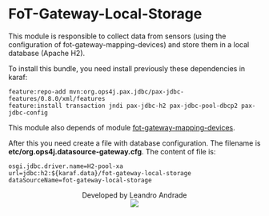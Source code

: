 # FoT-Gateway-Local-Storage

This module is responsible to collect data from sensors (using the configuration of fot-gateway-mapping-devices) and store them in a local database (Apache H2).

To install this bundle, you need install previously these dependencies in karaf:
```
feature:repo-add mvn:org.ops4j.pax.jdbc/pax-jdbc-features/0.8.0/xml/features
feature:install transaction jndi pax-jdbc-h2 pax-jdbc-pool-dbcp2 pax-jdbc-config
```
This module also depends of module [fot-gateway-mapping-devices](https://github.com/WiserUFBA/fot-gateway-mapping-devices).

After this you need create a file with database configuration. The filename is **etc/org.ops4j.datasource-gateway.cfg**. The content of file is:

```
osgi.jdbc.driver.name=H2-pool-xa
url=jdbc:h2:${karaf.data}/fot-gateway-local-storage
dataSourceName=fot-gateway-local-storage
```

<p align="center">
	Developed by Leandro Andrade</br>
  <img src="https://wiki.dcc.ufba.br/pub/SmartUFBA/ProjectLogo/wiserufbalogo.jpg"/>
</p>



